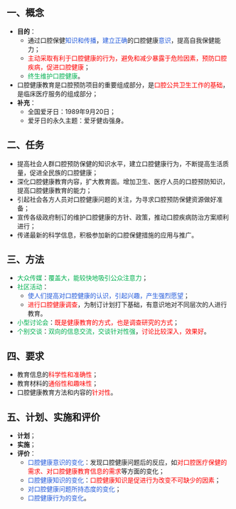 ## 一、概念
* **目的**：
	* 通过口腔保健<font color="#245bdb">知识和传播</font>，<font color="#245bdb">建立正确</font>的口腔健康<font color="#245bdb">意识</font>，提高自我保健能力；
	* <font color="#ff0000">主动采取有利于口腔健康的行为，避免和减少暴露于危险因素，预防口腔疾病，促进口腔健康</font>；
	* <font color="#00b050">终生维护口腔健康</font>。
* 口腔健康教育是口腔预防项目的重要组成部分，是<font color="#ff0000">口腔公共卫生工作的基础</font>，是临床医疗服务的组成部分；
* **补充**：
	* 全国爱牙日：1989年9月20日；
	* 爱牙日的永久主题：爱牙健齿强身。

## 二、任务
* 提高社会人群口腔预防保健的知识水平，建立口腔健康行为，不断提高生活质量，促进全民族的口腔健康；
* 深化口腔健康教育内容，扩大教育面。增加卫生、医疗人员的口腔预防知识，提高口腔健康教育的能力；
* 引起社会各方人员对口腔健康问题的关注，为寻求口腔预防保健资源做好准备；
* 宣传各级政府制订的维护口腔健康的方针、政策，推动口腔疾病防治方案顺利进行；
* 传递最新的科学信息，积极参加新的口腔保健措施的应用与推广。

## 三、方法
* <font color="#00b050">大众传媒</font>：<font color="#00b050">覆盖大，能较快地吸引公众注意力</font>；
* <font color="#00b050">社区活动</font>：
	* <font color="#245bdb">使人们提高对口腔健康的认识，引起兴趣，产生强烈愿望</font>；
	* <font color="#ff0000">进行口腔健康调查</font>，为制订计划打下基础，有意识地对不同层次的人进行教育。
* <font color="#00b050">小型讨论会</font>：<font color="#ff0000">既是健康教育的方式，也是调查研究的方式</font>；
* <font color="#00b050">个别交谈</font>：<font color="#00b050">双向的信息交流，交谈针对性强</font>，<font color="#ff0000">讨论比较深入，效果好</font>。

## 四、要求
* 教育信息的<font color="#ff0000">科学性和准确性</font>；
* 教育材料的<font color="#ff0000">通俗性和趣味性</font>；
* 口腔健康教育方法和内容的<font color="#ff0000">针对性</font>。

## 五、计划、实施和评价
* **计划**；
* **实施**；
* **评价**：
	* <font color="#245bdb">口腔健康意识的变化</font>：发现口腔健康问题后的反应，如<font color="#ff0000">对口腔医疗保健的需求、对口腔健康教育信息的需求</font>等方面的变化；
	* <font color="#245bdb">口腔健康知识的变化</font>：<font color="#ff0000">口腔健康知识是促进行为改变不可缺少的因素</font>；
	* <font color="#245bdb">对口腔健康问题所持态度的变化</font>；
	* <font color="#245bdb">口腔健康行为的变化</font>。




